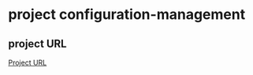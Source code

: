 # project configuration-management
## project URL
[Project URL](https://github.com/ajaygaddam91/configuration-management)

